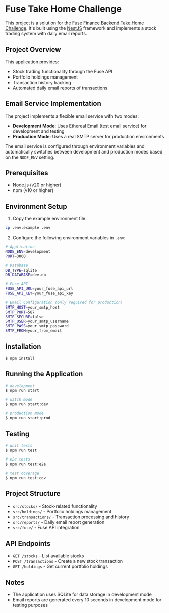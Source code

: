 # Fuse Take Home Challenge

This project is a solution for the [Fuse Finance Backend Take Home Challenge](https://github.com/FuseFinance/be-take-home). It's built using the [NestJS](https://docs.nestjs.com) framework and implements a stock trading system with daily email reports.

## Project Overview

This application provides:
- Stock trading functionality through the Fuse API
- Portfolio holdings management
- Transaction history tracking
- Automated daily email reports of transactions

## Email Service Implementation

The project implements a flexible email service with two modes:
- **Development Mode**: Uses Ethereal Email (test email service) for development and testing
- **Production Mode**: Uses a real SMTP server for production environments

The email service is configured through environment variables and automatically switches between development and production modes based on the `NODE_ENV` setting.

## Prerequisites

- Node.js (v20 or higher)
- npm (v10 or higher)

## Environment Setup

1. Copy the example environment file:
```bash
cp .env.example .env
```

2. Configure the following environment variables in `.env`:
```bash
# Application
NODE_ENV=development
PORT=3000

# Database
DB_TYPE=sqlite
DB_DATABASE=dev.db

# Fuse API
FUSE_API_URL=your_fuse_api_url
FUSE_API_KEY=your_fuse_api_key

# Email Configuration (only required for production)
SMTP_HOST=your_smtp_host
SMTP_PORT=587
SMTP_SECURE=false
SMTP_USER=your_smtp_username
SMTP_PASS=your_smtp_password
SMTP_FROM=your_from_email
```

## Installation

```bash
$ npm install
```

## Running the Application

```bash
# development
$ npm run start

# watch mode
$ npm run start:dev

# production mode
$ npm run start:prod
```

## Testing

```bash
# unit tests
$ npm run test

# e2e tests
$ npm run test:e2e

# test coverage
$ npm run test:cov
```

## Project Structure

- `src/stocks/` - Stock-related functionality
- `src/holdings/` - Portfolio holdings management
- `src/transactions/` - Transaction processing and history
- `src/reports/` - Daily email report generation
- `src/fuse/` - Fuse API integration

## API Endpoints

- `GET /stocks` - List available stocks
- `POST /transactions` - Create a new stock transaction
- `GET /holdings` - Get current portfolio holdings

## Notes

- The application uses SQLite for data storage in development mode
- Email reports are generated every 10 seconds in development mode for testing purposes